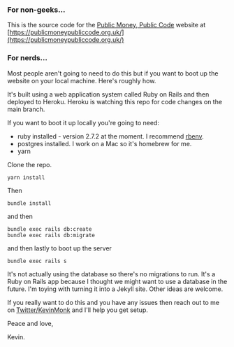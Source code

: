 ### For non-geeks...

This is the source code for the [Public Money, Public Code](https://publicmoneypubliccode.org.uk/) website at [https://publicmoneypubliccode.org.uk/](https://publicmoneypubliccode.org.uk/)

### For nerds...

Most people aren't going to need to do this but if you want to boot up the website on your local machine. Here's roughly how.

It's built using a web application system called Ruby on Rails and then deployed to Heroku. Heroku is watching this repo for code changes on the main branch.

If you want to boot it up locally you're going to need:

* ruby installed - version 2.7.2 at the moment. I recommend [rbenv](https://github.com/rbenv/rbenv).
* postgres installed. I work on a Mac so it's homebrew for me.
* yarn

Clone the repo.

    yarn install

Then 

    bundle install
    
and then

    bundle exec rails db:create
    bundle exec rails db:migrate
    
and then lastly to boot up the server

    bundle exec rails s
    
It's not actually using the database so there's no migrations to run. It's a Ruby on Rails app because I thought we might want to use a database in the future. I'm toying with turning it into a Jekyll site. Other ideas are welcome.

If you really want to do this and you have any issues then reach out to me on [Twitter/KevinMonk](https://twitter.com/KevinMonk) and I'll help you get setup.

Peace and love,

Kevin.

